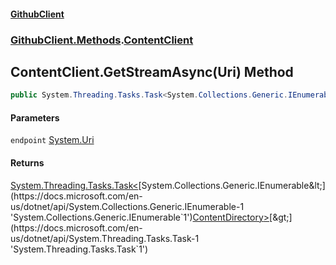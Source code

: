 #### [GithubClient](index 'index')
### [GithubClient.Methods](GithubClient.Methods 'GithubClient.Methods').[ContentClient](GithubClient.Methods.ContentClient 'GithubClient.Methods.ContentClient')

## ContentClient.GetStreamAsync(Uri) Method

```csharp
public System.Threading.Tasks.Task<System.Collections.Generic.IEnumerable<GithubClient.Repositories.ContentDirectory>> GetStreamAsync(System.Uri endpoint);
```
#### Parameters

<a name='GithubClient.Methods.ContentClient.GetStreamAsync(System.Uri).endpoint'></a>

`endpoint` [System.Uri](https://docs.microsoft.com/en-us/dotnet/api/System.Uri 'System.Uri')

#### Returns
[System.Threading.Tasks.Task&lt;](https://docs.microsoft.com/en-us/dotnet/api/System.Threading.Tasks.Task-1 'System.Threading.Tasks.Task`1')[System.Collections.Generic.IEnumerable&lt;](https://docs.microsoft.com/en-us/dotnet/api/System.Collections.Generic.IEnumerable-1 'System.Collections.Generic.IEnumerable`1')[ContentDirectory](GithubClient.Repositories.ContentDirectory 'GithubClient.Repositories.ContentDirectory')[&gt;](https://docs.microsoft.com/en-us/dotnet/api/System.Collections.Generic.IEnumerable-1 'System.Collections.Generic.IEnumerable`1')[&gt;](https://docs.microsoft.com/en-us/dotnet/api/System.Threading.Tasks.Task-1 'System.Threading.Tasks.Task`1')